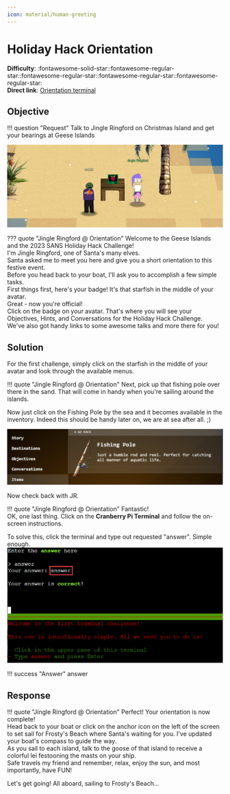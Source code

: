 ```yaml
---
icon: material/human-greeting
---
```


# Holiday Hack Orientation

**Difficulty**: :fontawesome-solid-star::fontawesome-regular-star::fontawesome-regular-star::fontawesome-regular-star::fontawesome-regular-star:<br/>
**Direct link**: [Orientation terminal](https://hhc23-wetty.holidayhackchallenge.com?&challenge=orientation&username=rack3t&id=83532dea-b64f-497e-a2cf-ffdbe3ce81c2&area=staging&location=12,14&tokens=&dna=ATATATTAATATATATATATATATATATATATCGATATGCATATATATATATGCATATATATATATATATATATATTAGCATATATATATATATGCATATATATATATGCATATATATTA)

## Objective

!!! question "Request"
    Talk to Jingle Ringford on Christmas Island and get your bearings at Geese Islands

![Jingle Ringford](../img/objectives/o1/JingleRingford.jpg)

??? quote "Jingle Ringford @ Orientation"
    Welcome to the Geese Islands and the 2023 SANS Holiday Hack Challenge!<br/>
    I'm Jingle Ringford, one of Santa's many elves.<br/>
    Santa asked me to meet you here and give you a short orientation to this festive event.<br/>
    Before you head back to your boat, I'll ask you to accomplish a few simple tasks.<br/>
    First things first, here's your badge! It's that starfish in the middle of your avatar.<br/>
    Great - now you're official!<br/>
    Click on the badge on your avatar. That's where you will see your Objectives, Hints, and Conversations for the Holiday Hack Challenge.<br/>
    We've also got handy links to some awesome talks and more there for you!<br/>

## Solution
For the first challenge, simply click on the starfish in the middle of your avatar and look through the available menus.

!!! quote "Jingle Ringford  @ Orientation"
    Next, pick up that fishing pole over there in the sand. That will come in handy when you're sailing around the islands.<br/>
    
Now just click on the Fishing Pole by the sea and it becomes available in the inventory. 
Indeed this should be handy later on, we are at sea after all. ;)

![Fishing Pole](../img/objectives/o1/fishing_pole.jpg)

Now check back with JR.

!!! quote "Jingle Ringford @ Orientation"
    Fantastic!<br/>
    OK, one last thing. Click on the <b>Cranberry Pi Terminal</b> and follow the on-screen instructions.<br/>

To solve this, click the terminal and type out requested "answer". Simple enough.
![Answer](../img/objectives/o1/answer.jpg)

!!! success "Answer"
    answer
    
## Response
!!! quote "Jingle Ringford  @ Orientation"
    Perfect! Your orientation is now complete!<br/>
    Head back to your boat or click on the anchor icon on the left of the screen to set sail for Frosty's Beach where Santa's waiting for you. I've updated your boat's compass to guide the way.<br/>
    As you sail to each island, talk to the goose of that island to receive a colorful lei festooning the masts on your ship.<br/>
    Safe travels my friend and remember, relax, enjoy the sun, and most importantly, have FUN!<br/>

Let's get going! All aboard, sailing to Frosty's Beach...